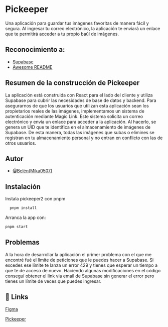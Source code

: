 
# Pickeeper

Una aplicación para guardar tus imágenes favoritas de manera fácil y segura. Al ingresar tu correo electrónico, la aplicación te enviará un enlace que te permitirá acceder a tu propio baúl de imágenes. 


## Reconocimiento a:

 - [Supabase](https://www.supabase.com)
 - [Awesome README](https://github.com/matiassingers/awesome-readme)



## Resumen de la construcción de Pickeeper

La aplicación está construida con React para el lado del cliente y utiliza Supabase para cubrir las necesidades de base de datos y backend. Para asegurarnos de que los usuarios que utilizan esta aplicación sean los propietarios reales de las imágenes, implementamos un sistema de autenticación mediante Magic Link. Este sistema solicita un correo electrónico y envía un enlace para acceder a la aplicación. Al hacerlo, se genera un UID que te identifica en el almacenamiento de imágenes de Supabase. De esta manera, todas las imágenes que subas o elimines se registran en tu almacenamiento personal y no entran en conflicto con las de otros usuarios.


## Autor

- [@Belén(Mika0507)](https://github.com/Mika0507)


## Instalación

Instala pickeeper2 con pnpm

```bash
  pnpm install 
```

Arranca la app con:

```bash
pnpm start
```

## Problemas

A la hora de desarrollar la aplicación el primer problema con el que me encontré fué el límite de peticiones que le puedes hacer a Supabase. Si excedes ese límite te lanza un error 429 y tienes que esperar un tiempo a que te de acceso de nuevo. Haciendo algunas modificaciones en el código conseguí obtener el link via email de Supabase sin generar el error pero tienes un límite de veces que puedes ingresar.  
    
## 🔗 Links
[Figma](https://www.figma.com/design/5kLdijstFw48B9UMGd5iUT/P%C3%A1gina-im%C3%A1genes-favoritas?node-id=1-2&t=o5tykypEjSHgKCDa-0)

[Pickeeper](https://image-storage-pi.vercel.app/)


